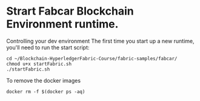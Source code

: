 # Strart Fabcar Blockchain Environment runtime.
Controlling your dev environment The first time you start up a new runtime, you'll need to run the start script:
```
cd ~/Blockchain-HyperledgerFabric-Course/fabric-samples/fabcar/
chmod u+x startFabric.sh
./startFabric.sh
```
To remove the docker images
```
docker rm -f $(docker ps -aq)
```

